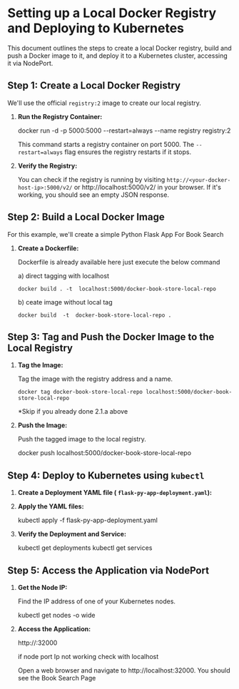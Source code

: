 # Setting up a Local Docker Registry and Deploying to Kubernetes

This document outlines the steps to create a local Docker registry, build and push a Docker image to it, and deploy it to a Kubernetes cluster, accessing it via NodePort.

## Step 1: Create a Local Docker Registry

We'll use the official `registry:2` image to create our local registry.

1.  **Run the Registry Container:**

    docker run -d -p 5000:5000 --restart=always --name registry registry:2
   
    This command starts a registry container on port 5000. The `--restart=always` flag ensures the registry restarts if it stops.

2.  **Verify the Registry:**

    You can check if the registry is running by visiting `http://<your-docker-host-ip>:5000/v2/` or http://localhost:5000/v2/ in your browser. If it's working, you should see an empty JSON response.

## Step 2: Build a Local Docker Image 

For this example, we'll create a simple Python Flask App For Book Search

1.  **Create a Dockerfile:**

    Dockerfile is already available here just execute the below command
	
	a) direct tagging with localhost 
	
		docker build . -t  localhost:5000/docker-book-store-local-repo

	b) ceate image without local tag
	
		docker build  -t  docker-book-store-local-repo .
	

## Step 3: Tag and Push the Docker Image to the Local Registry

1.  **Tag the Image:**

    Tag the image with the registry address and a name.

    
		docker tag docker-book-store-local-repo localhost:5000/docker-book-store-local-repo
    
	*Skip if you already  done 2.1.a above
	
    
2.  **Push the Image:**

    Push the tagged image to the local registry.


    docker push localhost:5000/docker-book-store-local-repo



## Step 4: Deploy to Kubernetes using `kubectl`

1.  **Create a Deployment YAML file ( `flask-py-app-deployment.yaml`):**

    
2.  **Apply the YAML files:**

    kubectl apply -f flask-py-app-deployment.yaml


3.  **Verify the Deployment and Service:**

    kubectl get deployments
    kubectl get services


## Step 5: Access the Application via NodePort

1.  **Get the Node IP:**

    Find the IP address of one of your Kubernetes nodes.

	kubectl get nodes -o wide

2.  **Access the Application:**
	
	http://<NodePort-IP>:32000
	
	if node port Ip not working check with localhost
	
    Open a web browser and navigate to http://localhost:32000. You should see the Book Search Page

